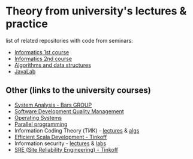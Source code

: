 # Theory from university's lectures & practice

list of related repositories with code from seminars:

* [Informatics 1st course](https://github.com/DanTrofimov/informatics-practice-1st)
* [Informatics 2nd course](https://github.com/DanTrofimov/informatics-practice-2nd)
* [Algorithms and data structures](https://github.com/DanTrofimov/ads-practice)
* [JavaLab](https://github.com/DanTrofimov/JavaLab)

## Other (links to the university courses)

* [System Analysis - Bars GROUP](https://www.youtube.com/watch?v=iq6bZTZla28&list=PLtVDMrBrIaems5B8wnw_WqnUiZt1k6rY4)
* [Software Development Quality Management](https://github.com/DanTrofimov/tests)
* [Operating Systems](https://github.com/DanTrofimov/OS)
* [Parallel programming](https://github.com/DanTrofimov/parallel-programming)
* Information Coding Theory (ТИК) - [lectures](https://www.youtube.com/playlist?list=PLbUGLDQvckP8aA5yVAk_weldY9kA-ardk) & [algs](https://www.youtube.com/watch?v=dQw4w9WgXcQ)
* [Efficient Scala Development - Tinkoff](https://github.com/DanTrofimov/scala-tinkoff)
* Information security - [lectures](https://www.youtube.com/playlist?list=PL5cBwNxdeNv0iYCBz53Hi21nGlPv8-_UF) & [labs](https://github.com/DanTrofimov/inf-sec)
* [SRE (Site Reliability Engineering) - Tinkoff](https://padlet.com/p4bp94qnf6/1fmz7yq6tz8fcadg)
